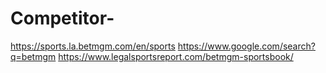 # Competitor-
https://sports.la.betmgm.com/en/sports https://www.google.com/search?q=betmgm https://www.legalsportsreport.com/betmgm-sportsbook/
